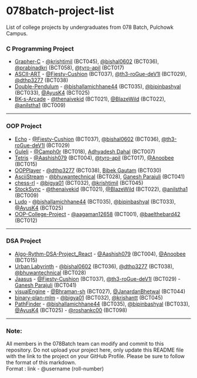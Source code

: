 # 078batch-project-list
List of college projects by undergraduates from 078 Batch, Pulchowk Campus. 

### C Programming Project
* [Grapher-C](https://github.com/bishal0602/grapher-c) - [@krishtimil](https://github.com/krishtimil) (BCT045), [@bishal0602](https://github.com/bishal0602) (BCT036), [@prabinadkri](https://github.com/prabinadkri) (BCT058), [@tyro-apil](https://github.com/tyro-apil) (BCT017)
* [ASCII-ART](https://github.com/clapped-Coders/ASCII-ART) - [@Fiesty-Cushion](https://github.com/Fiesty-Cushion) (BCT037), [@th3-roGue-deV1l](https://github.com/th3-roGue-deV1l) (BCT029), [@dthp3277](https://github.com/dthp3277) (BCT038)
* [Double-Pendulum](https://github.com/bishallamichhane44/Double-Pendulum) -  [@bishallamichhane44](https://github.com/bishallamichhane44) (BCT035), [@bipinbashyal](https://github.com/bipinbashyal) (BCT033), [@AyusK4](https://github.com/AyusK4) (BCT025)
* [BK-s-Arcade](https://github.com/thenaivekid/BK-s-Arcade) - [@thenaivekid](https://github.com/thenaivekid) (BCT021), [@BlazeWild](https://github.com/BlazeWild) (BCT022), [@anilstha1](https://github.com/anilstha1) (BCT009)

---

### OOP Project
* [Echo](https://github.com/Fiesty-Cushion/Echo) - [@Fiesty-Cushion](https://github.com/Fiesty-Cushion) (BCT037), [@bishal0602](https://github.com/bishal0602) (BCT036), [@th3-roGue-deV1l](https://github.com/th3-roGue-deV1l) (BCT029)
* [Guleli](https://github.com/Camph0r/Gulleli) - [@Camph0r](https://github.com/Camph0r) (BCT018), [Adhyadesh Dahal](#) (BCT007)
* [Tetris](https://github.com/Aashish079/Tetris) - [@Aashish079](https://github.com/Aashish079) (BCT004), [@tyro-apil](https://github.com/tyro-apil) (BCT017), [@Anoobee](https://github.com/Anoobee) (BCT015)
* [OOPPlayer](https://github.com/dthp3277/OOPlayer) - [@dthp3277](https://github.com/dthp3277) (BCT038), [Bibek Gautam](#) (BCT030)
* [AsciiStream](https://github.com/bhuwantechnical/AsciiStream) - [@bhuwantechnical](https://github.com/bhuwantechnical) (BCT028), [Ganesh Parajuli](#) (BCT041)
* [chess-rl](https://github.com/bigya01/chess_rl) - [@bigya01](https://github.com/bigya01) (BCT032), [@krishtimil](https://github.com/krishtimil) (BCT045)
* [StockSync](https://github.com/thenaivekid/StockSync) - [@thenaivekid](https://github.com/thenaivekid) (BCT021), [@BlazeWild](https://github.com/BlazeWild) (BCT022), [@anilstha1](https://github.com/anilstha1) (BCT009)
* [Ludo](https://github.com/bishallamichhane44/ludo) - [@bishallamichhane44](https://github.com/bishallamichhane44) (BCT035), [@bipinbashyal](https://github.com/bipinbashyal) (BCT033), [@AyusK4](https://github.com/AyusK4) (BCT025)
* [OOP-College-Project](https://github.com/aagaman12658/OOP-College-project) - [@aagaman12658](https://github.com/aagaman12658) (BCT001), [@baelthebard42](https://github.com/baelthebard42) (BCT012)

---


### DSA Project
* [Algo-Rythm-DSA-Project_React](https://github.com/Aashish079/Algo-Rythm-DSA-Project_React) - [@Aashish079](https://github.com/Aashish079) (BCT004), [@Anoobee](https://github.com/Anoobee) (BCT015)
* [Urban Labyrinth](https://github.com/bishal0602/UrbanLabyrinth) - [@bishal0602](https://github.com/bishal0602) (BCT036), [@dthp3277](https://github.com/dthp3277) (BCT038), [@bhuwantechnical](https://github.com/bhuwantechnical) (BCT028)
* [Jaasus](https://github.com/th3-roGue-deV1l/Jaasus) - [@Fiesty-Cushion](https://github.com/Fiesty-Cushion) (BCT037), [@th3-roGue-deV1l](https://github.com/th3-roGue-deV1l) (BCT029) - [Ganesh Parajuli](#) (BCT041)
* [visualEngine](https://github.com/Bhraman-sh/visualEngine) - [@Bhraman-sh](https://github.com/Bhraman-sh) (BCT027), [@JanardanBhetwal](https://github.com/JanardanBhetwal) (BCT044)
* [binary-plan-mlm](https://github.com/krishantt/binary-plan-mlm) - [@bigya01](https://github.com/bigya01) (BCT032), [@krishantt](https://github.com/krishantt) (BCT045)
* [PathFinder](https://github.com/bishallamichhane44/PathFinder) -  [@bishallamichhane44](https://github.com/bishallamichhane44) (BCT035), [@bipinbashyal](https://github.com/bipinbashyal) (BCT033), [@AyusK4](https://github.com/AyusK4) (BCT025) - [@roshankc00](https://github.com/roshankc00) (BCT098)
---

### Note:

All members in the 078Batch team can modify and commit to this repository. Do not upload your project here, only update this README file with the link to the project on your GitHub Profile. Please be sure to follow the format of this markdown.\
Format : link - @username (roll-number)

